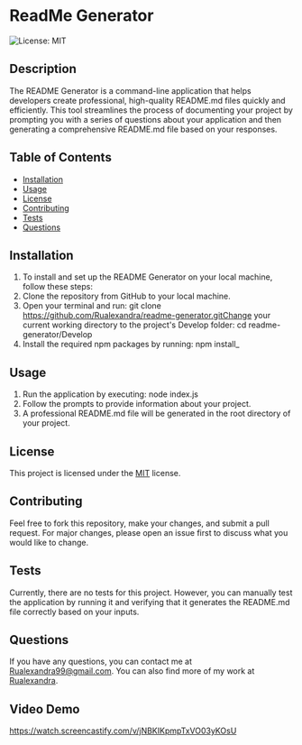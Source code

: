 # ReadMe Generator

![License: MIT](https://img.shields.io/badge/License-MIT-yellow.svg)

## Description

The README Generator is a command-line application that helps developers create professional, high-quality README.md files quickly and efficiently. This tool streamlines the process of documenting your project by prompting you with a series of questions about your application and then generating a comprehensive README.md file based on your responses.

## Table of Contents

- [Installation](#installation)
- [Usage](#usage)
- [License](#license)
- [Contributing](#contributing)
- [Tests](#tests)
- [Questions](#questions)

## Installation

1. To install and set up the README Generator on your local machine, follow these steps:
2. Clone the repository from GitHub to your local machine.
3. Open your terminal and run: git clone https://github.com/Rualexandra/readme-generator.gitChange your current working directory to the project's Develop folder: cd readme-generator/Develop
4. Install the required npm packages by running: npm install\_

## Usage

1. Run the application by executing: node index.js
2. Follow the prompts to provide information about your project.
3. A professional README.md file will be generated in the root directory of your project.

## License

This project is licensed under the [MIT](https://opensource.org/licenses/MIT) license.

## Contributing

Feel free to fork this repository, make your changes, and submit a pull request. For major changes, please open an issue first to discuss what you would like to change.

## Tests

Currently, there are no tests for this project. However, you can manually test the application by running it and verifying that it generates the README.md file correctly based on your inputs.

## Questions

If you have any questions, you can contact me at Rualexandra99@gmail.com. You can also find more of my work at [Rualexandra](https://github.com/Rualexandra).

## Video Demo

https://watch.screencastify.com/v/jNBKIKpmpTxVO03yKOsU
